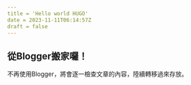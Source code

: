 ```yaml
---
title = 'Hello world HUGO'
date = 2023-11-11T06:14:57Z
draft = false
---
```


## 從Blogger搬家囉！

不再使用Blogger，將會逐一檢查文章的內容，陸續轉移過來存放。